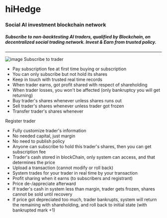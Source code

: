 # hiHedge
### Social AI investment blockchain network
##### Subscribe to non-backtesting AI traders, qualified by Blockchain, on decentralized social trading network. Invest & Earn from trusted policy.
---
![image](https://ibb.co/n0AW8n)
Subscribe to trader
* Pay subscription fee at first time buying or subscription
* You can only subscribe but not hold its shares
* Keep in touch with trusted real time records
*  When trader earns, got profit shared with respect of shareholding
* When trader losses, you won't be affected (only bankruptcy you will get returning)
* Buy trader's shares whenever unless shares runs out
* Sell trader's shares whenever unless trader got frozen
* Transfer trader's shares whenever

Register trader
* Fully customize trader's information
* No needed capital, just margin
* No need to publish policy
* Anyone can subscribe to hold this trader's shares, then you can get subscription fee
* Trader's cash stored in blockChain, only system can access, and that determines the price
* Upload a transaction (cannot modify or roll back)
* System trades for your trader in real time by your transaction
* Profit sharing when it earns (to subscribers and registrant)
* Price de-/appreciate afterward
* If trader's cash in system less than margin, trader gets frozen, shares cannot be sold until recovery
* If price got depreciated too much, trader bankrupts, system will return the remaining with shareholding, and roll back to initial state (with bankrupted mark +1)
